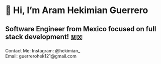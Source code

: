 <h1>👋 Hi, I’m Aram Hekimian Guerrero</h1>
<h2>Software Engineer from Mexico focused on full stack development! 🇲🇽</h2>
<h3></h3>Contact Me:</h3>
Instagram: @hekimian_ <br>
Email: guerrerohek121@gmail.com

<!---
Hekimianz/Hekimianz is a ✨ special ✨ repository because its `README.md` (this file) appears on your GitHub profile.
You can click the Preview link to take a look at your changes.
--->
